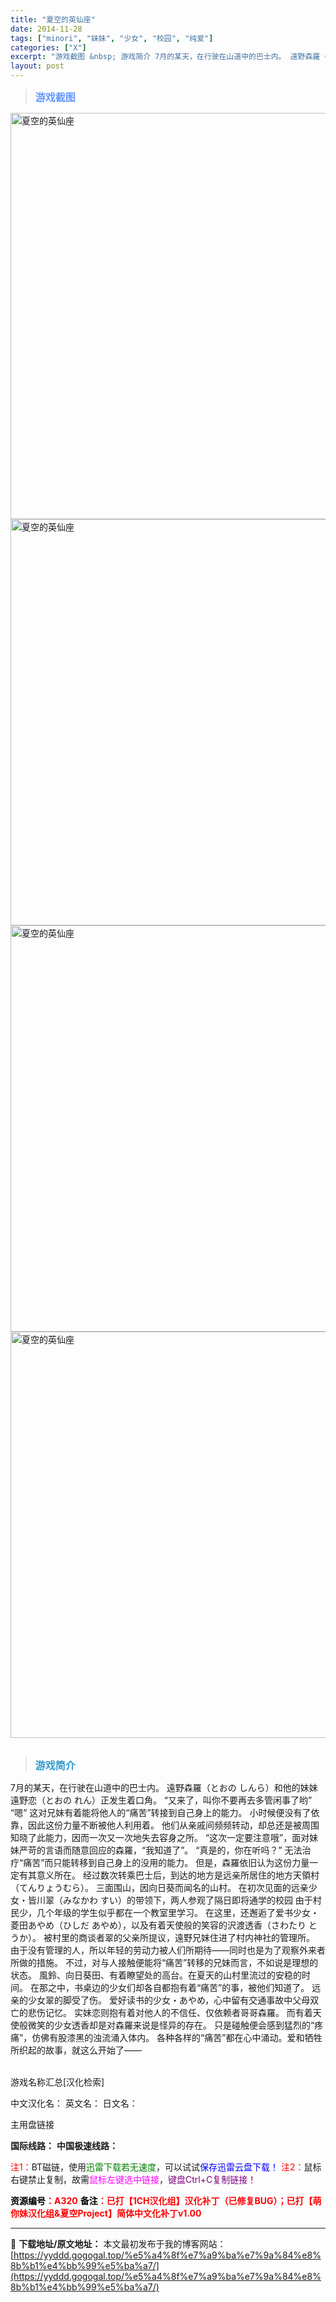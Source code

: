 ```yaml
---
title: "夏空的英仙座"
date: 2014-11-28
tags: ["minori", "妹妹", "少女", "校园", "纯爱"]
categories: ["X"]
excerpt: "游戏截图 &nbsp; 游戏简介 7月的某天，在行驶在山道中的巴士内。 遠野森羅（とおの しんら）和他的妹妹遠野恋（とおの れん）正发生着口角。 “又来了，叫你不要再去多管闲事了哟” “嗯” 这对兄妹有着能将他人的“痛苦”转接到自己身上的能力。 小时候便没有了依靠，因此这份力量不断被他人利用着。 他&hellip;"
layout: post
---
```


<div>
<blockquote><b><span style="font-size: 12pt; color: #6699ff;">游戏截图</span></b></blockquote>
<div><img title="点击放大" src="https://yyddd.gogogal.top/wp-content/uploads/2025/04/20250430_681200051a13f.webp" alt="夏空的英仙座" width="650" /></div>
<div><img title="点击放大" src="https://yyddd.gogogal.top/wp-content/uploads/2025/04/20250430_68120006c0b56.webp" alt="夏空的英仙座" width="650" /></div>
<div><img title="点击放大" src="https://yyddd.gogogal.top/wp-content/uploads/2025/04/20250430_6812000846620.webp" alt="夏空的英仙座" width="650" /></div>
<div><img title="点击放大" src="https://yyddd.gogogal.top/wp-content/uploads/2025/04/20250430_6812000977501.webp" alt="夏空的英仙座" width="650" /></div>
&nbsp;
<blockquote><b><span style="font-size: 12pt; color: #3399cc;">游戏简介</span></b></blockquote>
<div>7月的某天，在行驶在山道中的巴士内。
遠野森羅（とおの しんら）和他的妹妹遠野恋（とおの れん）正发生着口角。
“又来了，叫你不要再去多管闲事了哟”
“嗯”
这对兄妹有着能将他人的“痛苦”转接到自己身上的能力。
小时候便没有了依靠，因此这份力量不断被他人利用着。
他们从亲戚间频频转动，却总还是被周围知晓了此能力，因而一次又一次地失去容身之所。
“这次一定要注意哦”，面对妹妹严苛的言语而随意回应的森羅，“我知道了”。
“真是的，你在听吗？”
无法治疗“痛苦”而只能转移到自己身上的没用的能力。
但是，森羅依旧认为这份力量一定有其意义所在。
经过数次转乘巴士后，到达的地方是远亲所居住的地方天領村（てんりょうむら）。
三面围山，因向日葵而闻名的山村。
在初次见面的远亲少女・皆川翠（みなかわ すい）的带领下，两人参观了隔日即将通学的校园
由于村民少，几个年级的学生似乎都在一个教室里学习。
在这里，还邂逅了爱书少女・菱田あやめ（ひしだ あやめ），以及有着天使般的笑容的沢渡透香（さわたり とうか）。
被村里的商谈者翠的父亲所提议，遠野兄妹住进了村内神社的管理所。
由于没有管理的人，所以年轻的劳动力被人们所期待——同时也是为了观察外来者所做的措施。
不过，对与人接触便能将“痛苦”转移的兄妹而言，不如说是理想的状态。
風鈴、向日葵田、有着瞭望处的高台。在夏天的山村里流过的安稳的时间。
在那之中，书桌边的少女们却各自都抱有着“痛苦”的事，被他们知道了。
远亲的少女翠的脚受了伤。
爱好读书的少女・あやめ，心中留有交通事故中父母双亡的悲伤记忆。
实妹恋则抱有着对他人的不信任、仅依赖者哥哥森羅。
而有着天使般微笑的少女透香却是对森羅来说是怪异的存在。
只是碰触便会感到猛烈的“疼痛”，仿佛有股漆黑的浊流涌入体内。
各种各样的“痛苦”都在心中涌动。爱和牺牲所织起的故事，就这么开始了——</div>
&nbsp;

游戏名称汇总[汉化检索]

中文汉化名：
英文名：
日文名：
</div>
<div class="panel panel-primary">
<div class="panel-heading">主用盘链接</div>
<div class="panel-body">

<b>国际线路：</b>
<b>中国极速线路：</b>


<span style="color: #ff0000;">注1：</span>BT磁链，使用<span style="color: #008000;">迅雷下载若无速度</span>，可以试试<span style="color: #0000ff;">保存迅雷云盘下载！</span>
<span style="color: #ff0000;">注2：</span>鼠标右键禁止复制，故需<span style="color: #ff00ff;">鼠标左键选中链接</span>，<span style="color: #800080;">键盘Ctrl+C复制链接！</span>

</div>
<div class="panel-footer"><span style="color: #ff0000;"><b><span style="color: #000000;">资源编号</span>：A320</b></span>
<span style="color: #ff0000;"><b><span style="color: #000000;">备注</span>：已打【1CH汉化组】汉化补丁（已修复BUG）；已打【萌你妹汉化组&amp;夏空Project】简体中文化补丁v1.00</b></span></div>
</div>

---
📖 **下载地址/原文地址：** 本文最初发布于我的博客网站：[https://yyddd.gogogal.top/%e5%a4%8f%e7%a9%ba%e7%9a%84%e8%8b%b1%e4%bb%99%e5%ba%a7/](https://yyddd.gogogal.top/%e5%a4%8f%e7%a9%ba%e7%9a%84%e8%8b%b1%e4%bb%99%e5%ba%a7/)

